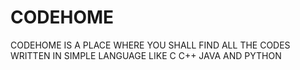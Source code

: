 # CODEHOME
CODEHOME IS A PLACE WHERE YOU SHALL FIND ALL THE CODES WRITTEN IN SIMPLE LANGUAGE LIKE C C++ JAVA AND PYTHON
